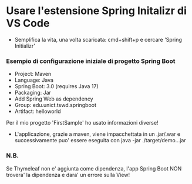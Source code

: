 # Usare l'estensione Spring Initalizr di VS Code

- Semplifica la vita, una volta scaricata: cmd+shift+p e cercare 'Spring Initializr'

### Esempio di configurazione iniziale di progetto Spring Boot

- Project: Maven
- Language: Java
- Spring Boot: 3.0 (requires Java 17)
- Packaging: Jar
- Add Spring Web as dependency
- Group: edu.unict.tswd.springboot
- Artifact: helloworld

Per il mio progetto 'FirstSample' ho usato informazioni diverse!


+ L'applicazione, grazie a maven, viene impacchettata in un .jar/.war e successivamente puo' essere eseguita con java -jar ./target/demo...jar

### N.B. 

Se Thymeleaf non e' aggiunta come dipendenza, l'app Spring Boot NON trovera'
la dipendenza e dara' un errore sulla View!